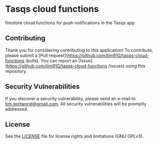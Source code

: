 # Tasqs cloud functions
firestore cloud functions for push notifications in the Tasqs app

## Contributing

Thank you for considering contributing to this application! To contribute, please submit a [Pull request](https://github.com/tim91G/tasqs-cloud-functions
/pulls). You can report an [Issue](https://github.com/tim91G/tasqs-cloud-functions
/issues) using this repository.

## Security Vulnerabilities

If you discover a security vulnerability, please send an e-mail to tim.gortworst@gmail.com. All security vulnerabilities will be promptly addressed.

## License

See the [LICENSE](LICENSE.md) file for license rights and limitations (GNU GPLv3).
